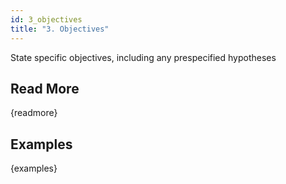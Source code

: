 ```yaml
---
id: 3_objectives
title: "3. Objectives"
---
```

State specific objectives, including any prespecified hypotheses

## Read More

{readmore}

## Examples

{examples}